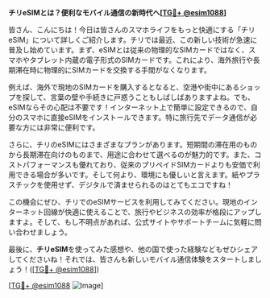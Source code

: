 **チリeSIMとは？便利なモバイル通信の新時代へ[[TG💪+ @esim1088](https://t.me/s/esim1088)]**

皆さん、こんにちは！今日は皆さんのスマホライフをもっと快適にする「チリeSIM」について詳しくご紹介します。チリでは最近、この新しい技術が急速に普及し始めています。まず、eSIMとは従来の物理的なSIMカードではなく、スマホやタブレット内蔵の電子形式のSIMカードです。これにより、海外旅行や長期滞在時に物理的にSIMカードを交換する手間がなくなります。

例えば、海外で現地のSIMカードを購入するとなると、空港や街中にあるショップを探して、言葉の壁や手続きに戸惑うこともしばしばありますよね。でも、eSIMならその心配は不要です！インターネット上で簡単に設定できるので、自分のスマホに直接eSIMをインストールできます。特に旅行先でデータ通信が必要な方には非常に便利です。

さらに、チリのeSIMにはさまざまなプランがあります。短期間の滞在用のものから長期滞在向けのものまで、用途に合わせて選べるのが魅力的です。また、コストパフォーマンスも優れており、従来のプリペイドSIMカードよりも安価で利用できる場合が多いです。そして何より、環境にも優しいと言えます。紙やプラスチックを使用せず、デジタルで済ませられるのはとてもエコですね！

この機会にぜひ、チリでのeSIMサービスを利用してみてください。現地のインターネット回線が快適に使えることで、旅行やビジネスの効率が格段にアップしますよ。そして、もし不明点があれば、公式サイトやサポートチームに気軽に問い合わせましょう。

最後に、**チリeSIM**を使ってみた感想や、他の国で使った経験などもぜひシェアしてくださいね！それでは、皆さんも新しいモバイル通信体験をスタートしましょう！([[TG💪+ @esim1088](https://t.me/s/esim1088)])

[[TG💪+ @esim1088](https://t.me/s/esim1088) ![Image](https://i.postimg.cc/Y0z9fWf4/image.png)]